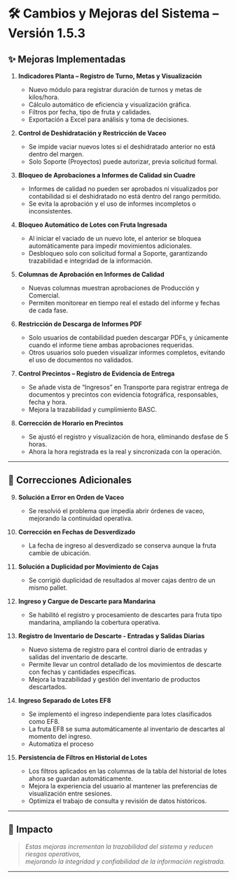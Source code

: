 # 🛠️ Cambios y Mejoras del Sistema – Versión 1.5.3


## ✨ Mejoras Implementadas

1. **Indicadores Planta – Registro de Turno, Metas y Visualización**
   - Nuevo módulo para registrar duración de turnos y metas de kilos/hora.
   - Cálculo automático de eficiencia y visualización gráfica.
   - Filtros por fecha, tipo de fruta y calidades.
   - Exportación a Excel para análisis y toma de decisiones.

2. **Control de Deshidratación y Restricción de Vaceo**
   - Se impide vaciar nuevos lotes si el deshidratado anterior no está dentro del margen.
   - Solo Soporte (Proyectos) puede autorizar, previa solicitud formal.

3. **Bloqueo de Aprobaciones a Informes de Calidad sin Cuadre**
   - Informes de calidad no pueden ser aprobados ni visualizados por contabilidad si el deshidratado no está dentro del rango permitido.
   - Se evita la aprobación y el uso de informes incompletos o inconsistentes.

4. **Bloqueo Automático de Lotes con Fruta Ingresada**
   - Al iniciar el vaciado de un nuevo lote, el anterior se bloquea automáticamente para impedir movimientos adicionales.
   - Desbloqueo solo con solicitud formal a Soporte, garantizando trazabilidad e integridad de la información.

5. **Columnas de Aprobación en Informes de Calidad**
   - Nuevas columnas muestran aprobaciones de Producción y Comercial.
   - Permiten monitorear en tiempo real el estado del informe y fechas de cada fase.

6. **Restricción de Descarga de Informes PDF**
   - Solo usuarios de contabilidad pueden descargar PDFs, y únicamente cuando el informe tiene ambas aprobaciones requeridas.
   - Otros usuarios solo pueden visualizar informes completos, evitando el uso de documentos no validados.

7. **Control Precintos – Registro de Evidencia de Entrega**
   - Se añade vista de “Ingresos” en Transporte para registrar entrega de documentos y precintos con evidencia fotográfica, responsables, fecha y hora.
   - Mejora la trazabilidad y cumplimiento BASC.

8. **Corrección de Horario en Precintos**
   - Se ajustó el registro y visualización de hora, eliminando desfase de 5 horas.
   - Ahora la hora registrada es la real y sincronizada con la operación.

---

## 🐞 Correcciones Adicionales

9. **Solución a Error en Orden de Vaceo**
   - Se resolvió el problema que impedía abrir órdenes de vaceo, mejorando la continuidad operativa.

10. **Corrección en Fechas de Desverdizado**
    - La fecha de ingreso al desverdizado se conserva aunque la fruta cambie de ubicación.

11. **Solución a Duplicidad por Movimiento de Cajas**
    - Se corrigió duplicidad de resultados al mover cajas dentro de un mismo pallet.

12. **Ingreso y Cargue de Descarte para Mandarina**
    - Se habilitó el registro y procesamiento de descartes para fruta tipo mandarina, ampliando la cobertura operativa.

13. **Registro de Inventario de Descarte - Entradas y Salidas Diarias**
    - Nuevo sistema de registro para el control diario de entradas y salidas del inventario de descarte.
    - Permite llevar un control detallado de los movimientos de descarte con fechas y cantidades específicas.
    - Mejora la trazabilidad y gestión del inventario de productos descartados.

14. **Ingreso Separado de Lotes EF8**
    - Se implementó el ingreso independiente para lotes clasificados como EF8.
    - La fruta EF8 se suma automáticamente al inventario de descartes al momento del ingreso.
    - Automatiza el proceso

15. **Persistencia de Filtros en Historial de Lotes**
    - Los filtros aplicados en las columnas de la tabla del historial de lotes ahora se guardan automáticamente.
    - Mejora la experiencia del usuario al mantener las preferencias de visualización entre sesiones.
    - Optimiza el trabajo de consulta y revisión de datos históricos.

---

## 🚀 Impacto

> _Estas mejoras incrementan la trazabilidad del sistema y reducen riesgos operativos,  
> mejorando la integridad y confiabilidad de la información registrada._  

---

